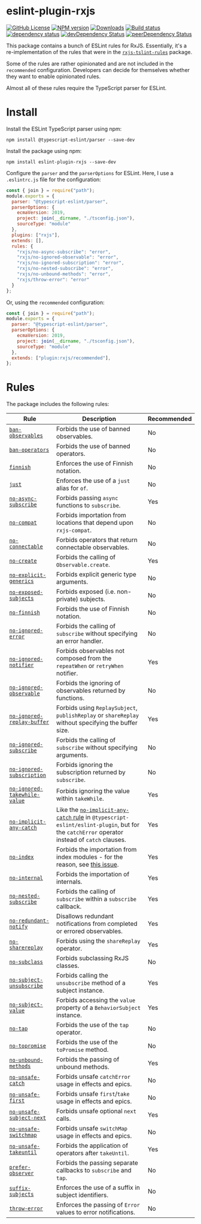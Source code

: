 # eslint-plugin-rxjs

[![GitHub License](https://img.shields.io/badge/license-MIT-blue.svg)](https://github.com/cartant/eslint-plugin-rxjs/blob/master/LICENSE)
[![NPM version](https://img.shields.io/npm/v/eslint-plugin-rxjs.svg)](https://www.npmjs.com/package/eslint-plugin-rxjs)
[![Downloads](http://img.shields.io/npm/dm/eslint-plugin-rxjs.svg)](https://npmjs.org/package/eslint-plugin-rxjs)
[![Build status](https://img.shields.io/circleci/build/github/cartant/eslint-plugin-rxjs?token=34077d419805b6295c5a946a155dc7ff142926c5)](https://app.circleci.com/pipelines/github/cartant)
[![dependency status](https://img.shields.io/david/cartant/eslint-plugin-rxjs.svg)](https://david-dm.org/cartant/eslint-plugin-rxjs)
[![devDependency Status](https://img.shields.io/david/dev/cartant/eslint-plugin-rxjs.svg)](https://david-dm.org/cartant/eslint-plugin-rxjs#info=devDependencies)
[![peerDependency Status](https://img.shields.io/david/peer/cartant/eslint-plugin-rxjs.svg)](https://david-dm.org/cartant/eslint-plugin-rxjs#info=peerDependencies)

This package contains a bunch of ESLint rules for RxJS. Essentially, it's a re-implementation of the rules that were in the [`rxjs-tslint-rules`](https://github.com/cartant/rxjs-tslint-rules) package.

Some of the rules are rather opinionated and are not included in the `recommended` configuration. Developers can decide for themselves whether they want to enable opinionated rules.

Almost all of these rules require the TypeScript parser for ESLint.

# Install

Install the ESLint TypeScript parser using npm:

```
npm install @typescript-eslint/parser --save-dev
```

Install the package using npm:

```
npm install eslint-plugin-rxjs --save-dev
```

Configure the `parser` and the `parserOptions` for ESLint. Here, I use a `.eslintrc.js` file for the configuration:

```js
const { join } = require("path");
module.exports = {
  parser: "@typescript-eslint/parser",
  parserOptions: {
    ecmaVersion: 2019,
    project: join(__dirname, "./tsconfig.json"),
    sourceType: "module"
  },
  plugins: ["rxjs"],
  extends: [],
  rules: {
    "rxjs/no-async-subscribe": "error",
    "rxjs/no-ignored-observable": "error",
    "rxjs/no-ignored-subscription": "error",
    "rxjs/no-nested-subscribe": "error",
    "rxjs/no-unbound-methods": "error",
    "rxjs/throw-error": "error"
  }
};
```

Or, using the `recommended` configuration:

```js
const { join } = require("path");
module.exports = {
  parser: "@typescript-eslint/parser",
  parserOptions: {
    ecmaVersion: 2019,
    project: join(__dirname, "./tsconfig.json"),
    sourceType: "module"
  },
  extends: ["plugin:rxjs/recommended"],
};
```

# Rules

The package includes the following rules:

| Rule | Description | Recommended |
| --- | --- | --- |
| [`ban-observables`](https://github.com/cartant/eslint-plugin-rxjs/blob/main/docs/rules/ban-observables.md) | Forbids the use of banned observables. | No |
| [`ban-operators`](https://github.com/cartant/eslint-plugin-rxjs/blob/main/docs/rules/ban-operators.md) | Forbids the use of banned operators. | No |
| [`finnish`](https://github.com/cartant/eslint-plugin-rxjs/blob/main/docs/rules/finnish.md) | Enforces the use of Finnish notation. | No |
| [`just`](https://github.com/cartant/eslint-plugin-rxjs/blob/main/docs/rules/just.md) | Enforces the use of a `just` alias for `of`. | No |
| [`no-async-subscribe`](https://github.com/cartant/eslint-plugin-rxjs/blob/main/docs/rules/no-async-subscribe.md) | Forbids passing `async` functions to `subscribe`. | Yes |
| [`no-compat`](https://github.com/cartant/eslint-plugin-rxjs/blob/main/docs/rules/no-compat.md) | Forbids importation from locations that depend upon `rxjs-compat`. | No |
| [`no-connectable`](https://github.com/cartant/eslint-plugin-rxjs/blob/main/docs/rules/no-connectable.md) | Forbids operators that return connectable observables. | No |
| [`no-create`](https://github.com/cartant/eslint-plugin-rxjs/blob/main/docs/rules/no-create.md) | Forbids the calling of `Observable.create`. | Yes |
| [`no-explicit-generics`](https://github.com/cartant/eslint-plugin-rxjs/blob/main/docs/rules/no-explicit-generics.md) | Forbids explicit generic type arguments. | No |
| [`no-exposed-subjects`](https://github.com/cartant/eslint-plugin-rxjs/blob/main/docs/rules/no-exposed-subjects.md) | Forbids exposed  (i.e. non-private) subjects. | No |
| [`no-finnish`](https://github.com/cartant/eslint-plugin-rxjs/blob/main/docs/rules/no-finnish.md) | Forbids the use of Finnish notation. | No |
| [`no-ignored-error`](https://github.com/cartant/eslint-plugin-rxjs/blob/main/docs/rules/no-ignored-error.md) | Forbids the calling of `subscribe` without specifying an error handler. | No |
| [`no-ignored-notifier`](https://github.com/cartant/eslint-plugin-rxjs/blob/main/docs/rules/no-ignored-notifier.md) | Forbids observables not composed from the `repeatWhen` or `retryWhen` notifier. | Yes |
| [`no-ignored-observable`](https://github.com/cartant/eslint-plugin-rxjs/blob/main/docs/rules/no-ignored-observable.md) | Forbids the ignoring of observables returned by functions. | No |
| [`no-ignored-replay-buffer`](https://github.com/cartant/eslint-plugin-rxjs/blob/main/docs/rules/no-ignored-replay-buffer.md) | Forbids using `ReplaySubject`, `publishReplay` or `shareReplay` without specifying the buffer size. | Yes |
| [`no-ignored-subscribe`](https://github.com/cartant/eslint-plugin-rxjs/blob/main/docs/rules/no-ignored-subscribe.md) | Forbids the calling of `subscribe` without specifying arguments. | No |
| [`no-ignored-subscription`](https://github.com/cartant/eslint-plugin-rxjs/blob/main/docs/rules/no-ignored-subscription.md) | Forbids ignoring the subscription returned by `subscribe`. | No |
| [`no-ignored-takewhile-value`](https://github.com/cartant/eslint-plugin-rxjs/blob/main/docs/rules/no-ignored-takewhile-value.md) | Forbids ignoring the value within `takeWhile`. | Yes |
| [`no-implicit-any-catch`](https://github.com/cartant/eslint-plugin-rxjs/blob/main/docs/rules/no-implicit-any-catch.md) | Like the [`no-implicit-any-catch` rule](https://github.com/typescript-eslint/typescript-eslint/pull/2202) in `@typescript-eslint/eslint-plugin`, but for the `catchError` operator instead of `catch` clauses. | Yes |
| [`no-index`](https://github.com/cartant/eslint-plugin-rxjs/blob/main/docs/rules/no-index.md) | Forbids the importation from index modules - for the reason, see [this issue](https://github.com/ReactiveX/rxjs/issues/4230). | Yes |
| [`no-internal`](https://github.com/cartant/eslint-plugin-rxjs/blob/main/docs/rules/no-internal.md) | Forbids the importation of internals. | Yes |
| [`no-nested-subscribe`](https://github.com/cartant/eslint-plugin-rxjs/blob/main/docs/rules/no-nested-subscribe.md) | Forbids the calling of `subscribe` within a `subscribe` callback. | Yes |
| [`no-redundant-notify`](https://github.com/cartant/eslint-plugin-rxjs/blob/main/docs/rules/no-redundant-notify.md) | Disallows redundant notifications from completed or errored observables. | Yes |
| [`no-sharereplay`](https://github.com/cartant/eslint-plugin-rxjs/blob/main/docs/rules/no-sharereplay.md) | Forbids using the `shareReplay` operator. | Yes |
| [`no-subclass`](https://github.com/cartant/eslint-plugin-rxjs/blob/main/docs/rules/no-subclass.md) | Forbids subclassing RxJS classes. | No |
| [`no-subject-unsubscribe`](https://github.com/cartant/eslint-plugin-rxjs/blob/main/docs/rules/no-subject-unsubscribe.md) | Forbids calling the `unsubscribe` method of a subject instance. | Yes |
| [`no-subject-value`](https://github.com/cartant/eslint-plugin-rxjs/blob/main/docs/rules/no-subject-value.md) | Forbids accessing the `value` property of a `BehaviorSubject` instance. | Yes |
| [`no-tap`](https://github.com/cartant/eslint-plugin-rxjs/blob/main/docs/rules/no-tap.md) | Forbids the use of the `tap` operator. | No |
| [`no-topromise`](https://github.com/cartant/eslint-plugin-rxjs/blob/main/docs/rules/no-topromise.md) | Forbids the use of the `toPromise` method. | No |
| [`no-unbound-methods`](https://github.com/cartant/eslint-plugin-rxjs/blob/main/docs/rules/no-unbound-methods.md) | Forbids the passing of unbound methods. | Yes |
| [`no-unsafe-catch`](https://github.com/cartant/eslint-plugin-rxjs/blob/main/docs/rules/no-unsafe-catch.md) | Forbids unsafe `catchError` usage in effects and epics. | No |
| [`no-unsafe-first`](https://github.com/cartant/eslint-plugin-rxjs/blob/main/docs/rules/no-unsafe-first.md) | Forbids unsafe `first`/`take` usage in effects and epics. | No |
| [`no-unsafe-subject-next`](https://github.com/cartant/eslint-plugin-rxjs/blob/main/docs/rules/no-unsafe-subject-next.md) | Forbids unsafe optional `next` calls. | Yes |
| [`no-unsafe-switchmap`](https://github.com/cartant/eslint-plugin-rxjs/blob/main/docs/rules/no-unsafe-switchmap.md) | Forbids unsafe `switchMap` usage in effects and epics. | No |
| [`no-unsafe-takeuntil`](https://github.com/cartant/eslint-plugin-rxjs/blob/main/docs/rules/no-unsafe-takeuntil.md) | Forbids the application of operators after `takeUntil`. | Yes |
| [`prefer-observer`](https://github.com/cartant/eslint-plugin-rxjs/blob/main/docs/rules/prefer-observer.md) | Forbids the passing separate callbacks to `subscribe` and `tap`. | No |
| [`suffix-subjects`](https://github.com/cartant/eslint-plugin-rxjs/blob/main/docs/rules/suffix-subjects.md) | Enforces the use of a suffix in subject identifiers. | No |
| [`throw-error`](https://github.com/cartant/eslint-plugin-rxjs/blob/main/docs/rules/throw-error.md) | Enforces the passing of `Error` values to error notifications. | No |